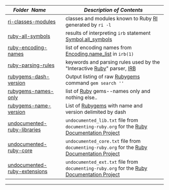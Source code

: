 |&nbsp;&nbsp;&nbsp;&nbsp;_Folder&nbsp;&nbsp;Name_&nbsp;&nbsp;&nbsp;&nbsp;| _Description of Contents_
|:----------------|--------------------------------------------------------------------------------------------------------------------------------------------------------
| [ri-classes-modules](ri-classes-modules.txt) |  classes and modules known to Ruby [RI](http://ruby-doc.org/stdlib-2.2.3/libdoc/rdoc/rdoc/RDoc/RI.html "Interactive Reference") generated by `ri -l` 
| [ruby-all-symbols](ruby-all-symbols.txt) |  results of interpreting `irb` statement [Symbol.all_symbols](https://ruby-doc.org/core-2.2.0/Symbol.html#method-c-all_symbols) 
| [ruby-encoding-names](ruby-encoding-names.txt) |  list of encoding names from [Encoding.name_list](https://ruby-doc.org/core-2.2.0/Encoding.html#method-c-name_list) in `irb(1)` 
| [ruby-parsing-rules](ruby-parsing-rules.txt) |  keywords and parsing rules used by the "Interactive [Ruby](https://www.ruby-lang.org)" parser, [IRB](http://ruby-doc.org/stdlib-2.0.0/libdoc/irb/rdoc/IRB.html) 
| [rubygems-dash-version](rubygems-dash-version.txt.xz) |  Output listing of raw [Rubygems](https://rubygems.org) command `gem search ''` 
| [rubygems-names-only](rubygems-names-only.txt.xz) |  list of [Ruby](https://www.ruby-lang.org) gems--names only and nothing else.. 
| [rubygems-name-version](rubygems-name-version.txt.xz) |  List of [Rubygems](https://rubygems.org) with name and version delimited by dash 
| [undocumented-ruby-libraries](undocumented-ruby-libraries.txt) |  `undocumented_lib.txt` file from `documenting-ruby.org` for the [Ruby Documentation Project](http://documenting-ruby.org "A concerted effort to augment and enhance Ruby MRI documentation") 
| [undocumented-ruby-core](undocumented-ruby-core.txt) |  `undocumented_core.txt` file from `documenting-ruby.org` for the [Ruby Documentation Project](http://documenting-ruby.org "A concerted effort to augment and enhance Ruby MRI documentation") 
| [undocumented-ruby-extensions](undocumented-ruby-extensions.txt) |  `undocumented_ext.txt` file from `documenting-ruby.org` for the [Ruby Documentation Project](http://documenting-ruby.org "A concerted effort to augment and enhance Ruby MRI documentation") 

* * *

